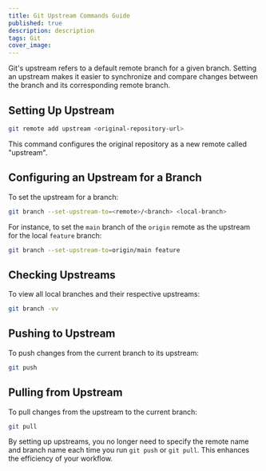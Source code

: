 ```yaml
---
title: Git Upstream Commands Guide 
published: true
description: description
tags: Git
cover_image: 
---
```

Git's upstream refers to a default remote branch for a given branch. Setting an upstream makes it easier to synchronize and compare changes between the branch and its corresponding remote branch.

## Setting Up Upstream

```bash
git remote add upstream <original-repository-url>
```

This command configures the original repository as a new remote called "upstream".

## Configuring an Upstream for a Branch

To set the upstream for a branch:

```bash
git branch --set-upstream-to=<remote>/<branch> <local-branch>
```

For instance, to set the `main` branch of the `origin` remote as the upstream for the local `feature` branch:

```bash
git branch --set-upstream-to=origin/main feature
```

## Checking Upstreams

To view all local branches and their respective upstreams:

```bash
git branch -vv
```

## Pushing to Upstream

To push changes from the current branch to its upstream:

```bash
git push
```

## Pulling from Upstream

To pull changes from the upstream to the current branch:

```bash
git pull
```

By setting up upstreams, you no longer need to specify the remote name and branch name each time you run `git push` or `git pull`. This enhances the efficiency of your workflow.
